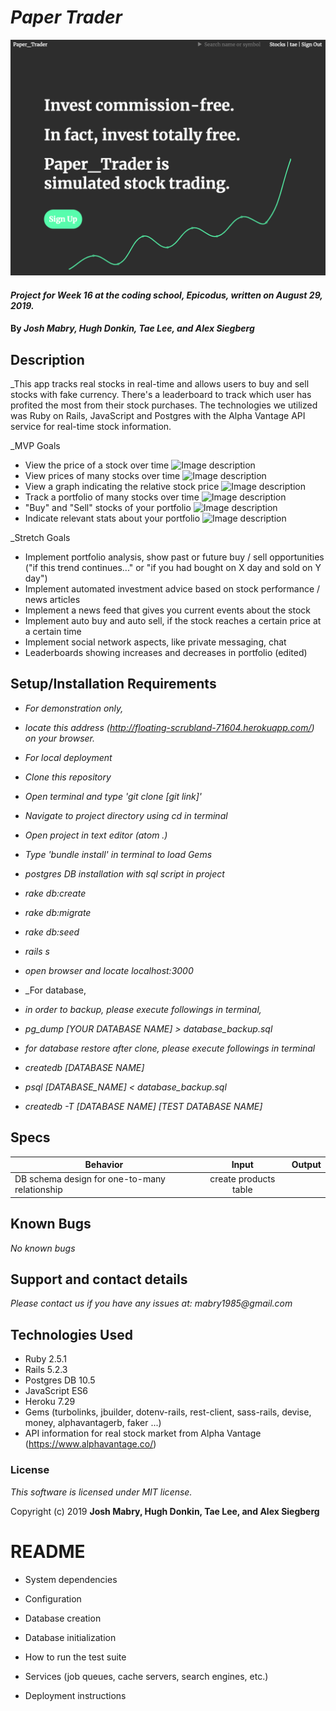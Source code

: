 
# _Paper Trader_
![Main Page](/app/assets/images/signup.png)
#### _Project for Week 16 at the coding school, Epicodus, written on August 29, 2019._

#### By _**Josh Mabry, Hugh Donkin, Tae Lee, and Alex Siegberg**_

## Description
_This app tracks real stocks in real-time and allows users to buy and sell stocks with fake currency. There's a leaderboard to track which user has profited the most from their stock purchases. The technologies we utilized was Ruby on Rails, JavaScript and Postgres with the Alpha Vantage API service for real-time stock information.

_MVP Goals
- View the price of a stock over time
![Image description](link-to-image)
- View prices of many stocks over time
![Image description](link-to-image)
- View a graph indicating the relative stock price
![Image description](link-to-image)
- Track a portfolio of many stocks over time
![Image description](link-to-image)
- "Buy" and "Sell" stocks of your portfolio
![Image description](link-to-image)
- Indicate relevant stats about your portfolio
![Image description](link-to-image)

_Stretch Goals
- Implement portfolio analysis, show past or future buy / sell opportunities ("if this trend continues..." or "if you had bought on X day and sold on Y day")
- Implement automated investment advice based on stock performance / news articles
- Implement a news feed that gives you current events about the stock
- Implement auto buy and auto sell, if the stock reaches a certain price at a certain time
- Implement social network aspects, like private messaging, chat
- Leaderboards showing increases and decreases in portfolio (edited)

## Setup/Installation Requirements
* _For demonstration only,_
* _locate this address (http://floating-scrubland-71604.herokuapp.com/) on your browser._

* _For local deployment_
* _Clone this repository_
* _Open terminal and type 'git clone [git link]'_
* _Navigate to project directory using cd in terminal_
* _Open project in text editor (atom .)_
* _Type 'bundle install' in terminal to load Gems_
* _postgres DB installation with sql script in project_
* _rake db:create_
* _rake db:migrate_
* _rake db:seed_
* _rails s_
* _open browser and locate localhost:3000_

* _For database,
* _in order to backup, please execute followings in terminal,_
* _pg_dump [YOUR DATABASE NAME] > database_backup.sql_
* _for database restore after clone, please execute followings in terminal_
* _createdb [DATABASE NAME]_
* _psql [DATABASE_NAME] < database_backup.sql_
* _createdb -T [DATABASE NAME] [TEST DATABASE NAME]_

## Specs
| Behavior                                       | Input                                 | Output                                       |
| ---------------------------------------------- |:-------------------------------------:| --------------------------------------------:|
| DB schema design for one-to-many relationship  | create products table                 |                                              |

## Known Bugs
_No known bugs_

## Support and contact details
_Please contact us if you have any issues at: mabry1985@gmail.com_

## Technologies Used
* Ruby 2.5.1
* Rails 5.2.3
* Postgres DB 10.5
* JavaScript ES6
* Heroku 7.29
* Gems (turbolinks, jbuilder, dotenv-rails, rest-client, sass-rails, devise, money, alphavantagerb, faker ...)
* API information for real stock market from Alpha Vantage (https://www.alphavantage.co/)

### License
_This software is licensed under MIT license._

Copyright (c) 2019 **Josh Mabry, Hugh Donkin, Tae Lee, and Alex Siegberg**


# README
* System dependencies

* Configuration

* Database creation

* Database initialization

* How to run the test suite

* Services (job queues, cache servers, search engines, etc.)

* Deployment instructions

